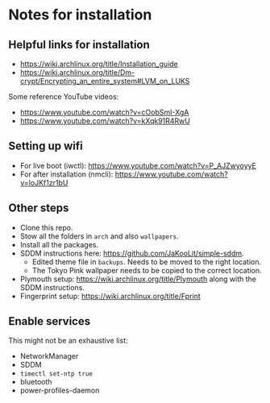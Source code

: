 # Notes for installation

## Helpful links for installation

- https://wiki.archlinux.org/title/Installation_guide
- https://wiki.archlinux.org/title/Dm-crypt/Encrypting_an_entire_system#LVM_on_LUKS

Some reference YouTube videos:
- https://www.youtube.com/watch?v=cOobSmI-XgA
- https://www.youtube.com/watch?v=kXqk91R4RwU

## Setting up wifi

- For live boot (iwctl): https://www.youtube.com/watch?v=P_AJZwyoyyE
- For after installation (nmcli): https://www.youtube.com/watch?v=loJKf1zr1bU

## Other steps

- Clone this repo.
- Stow all the folders in `arch` and also `wallpapers`.
- Install all the packages.
- SDDM instructions here: https://github.com/JaKooLit/simple-sddm. 
  - Edited theme file in `backups`. Needs to be moved to the right location.
  - The Tokyo Pink wallpaper needs to be copied to the correct location.
- Plymouth setup: https://wiki.archlinux.org/title/Plymouth along with the SDDM instructions.
- Fingerprint setup: https://wiki.archlinux.org/title/Fprint

## Enable services

This might not be an exhaustive list:
- NetworkManager
- SDDM
- `timectl set-ntp true`
- bluetooth
- power-profiles-daemon

